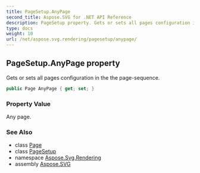 ```yaml
---
title: PageSetup.AnyPage
second_title: Aspose.SVG for .NET API Reference
description: PageSetup property. Gets or sets all pages configuration in the the page-sequence
type: docs
weight: 10
url: /net/aspose.svg.rendering/pagesetup/anypage/
---
```

## PageSetup.AnyPage property

Gets or sets all pages configuration in the the page-sequence.

```csharp
public Page AnyPage { get; set; }
```

### Property Value

Any page.

### See Also

* class [Page](../../../aspose.svg.drawing/page/)
* class [PageSetup](../)
* namespace [Aspose.Svg.Rendering](../../../aspose.svg.rendering/)
* assembly [Aspose.SVG](../../../)
